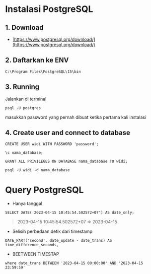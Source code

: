 # Instalasi PostgreSQL

## 1. Download
* [https://www.postgresql.org/download/](https://www.postgresql.org/download/)
## 2. Daftarkan ke ENV
```
C:\Program Files\PostgreSQL\15\bin
```

## 3. Running
Jalankan di terminal
```
psql -U postgres
```
masukkan password yang pernah dibuat ketika pertama kali instalasi

## 4. Create user and connect to database
```
CREATE USER widi WITH PASSWORD 'password';
```
```
\c nama_database;
```
```
GRANT ALL PRIVILEGES ON DATABASE nama_database TO widi;
```
```
psql -U widi -d nama_database
```

# Query PostgreSQL
- Hanya tanggal
```
SELECT DATE('2023-04-15 10:45:54.502572+07') AS date_only;
```
> 2023-04-15 10:45:54.502572+07 => 2023-04-15

- Selisih perbedaan detik dari timestamp
```
DATE_PART('second', date_update - date_trans) AS time_difference_seconds,
```
- BEETWEEN TIMESTAP
```
where date_trans BETWEEN '2023-04-15 00:00:00' AND '2023-04-15 23:59:59'
```
